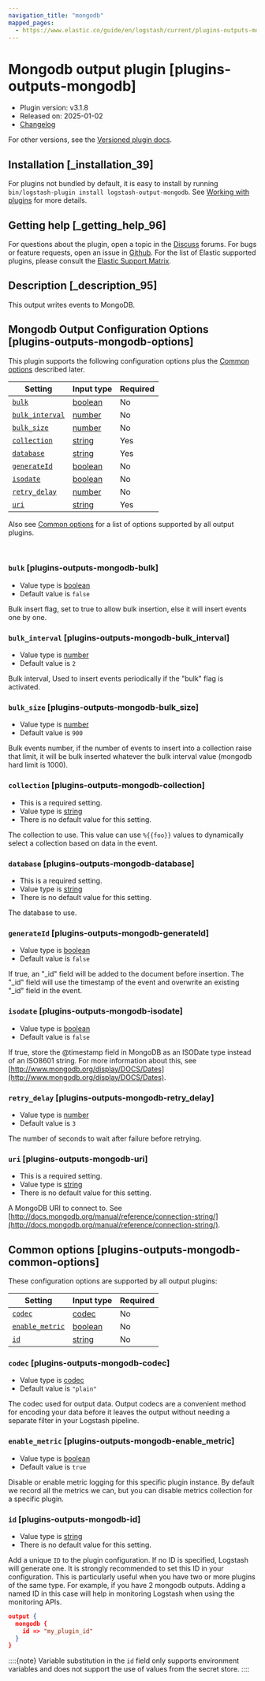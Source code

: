 ```yaml
---
navigation_title: "mongodb"
mapped_pages:
  - https://www.elastic.co/guide/en/logstash/current/plugins-outputs-mongodb.html
---
```


# Mongodb output plugin [plugins-outputs-mongodb]


* Plugin version: v3.1.8
* Released on: 2025-01-02
* [Changelog](https://github.com/logstash-plugins/logstash-output-mongodb/blob/v3.1.8/CHANGELOG.md)

For other versions, see the [Versioned plugin docs](/vpr/output-mongodb-index.md).

## Installation [_installation_39]

For plugins not bundled by default, it is easy to install by running `bin/logstash-plugin install logstash-output-mongodb`. See [Working with plugins](logstash://reference/working-with-plugins.md) for more details.


## Getting help [_getting_help_96]

For questions about the plugin, open a topic in the [Discuss](http://discuss.elastic.co) forums. For bugs or feature requests, open an issue in [Github](https://github.com/logstash-plugins/logstash-output-mongodb). For the list of Elastic supported plugins, please consult the [Elastic Support Matrix](https://www.elastic.co/support/matrix#logstash_plugins).


## Description [_description_95]

This output writes events to MongoDB.


## Mongodb Output Configuration Options [plugins-outputs-mongodb-options]

This plugin supports the following configuration options plus the [Common options](plugins-outputs-mongodb.md#plugins-outputs-mongodb-common-options) described later.

| Setting | Input type | Required |
| --- | --- | --- |
| [`bulk`](plugins-outputs-mongodb.md#plugins-outputs-mongodb-bulk) | [boolean](value-types.md#boolean) | No |
| [`bulk_interval`](plugins-outputs-mongodb.md#plugins-outputs-mongodb-bulk_interval) | [number](value-types.md#number) | No |
| [`bulk_size`](plugins-outputs-mongodb.md#plugins-outputs-mongodb-bulk_size) | [number](value-types.md#number) | No |
| [`collection`](plugins-outputs-mongodb.md#plugins-outputs-mongodb-collection) | [string](value-types.md#string) | Yes |
| [`database`](plugins-outputs-mongodb.md#plugins-outputs-mongodb-database) | [string](value-types.md#string) | Yes |
| [`generateId`](plugins-outputs-mongodb.md#plugins-outputs-mongodb-generateId) | [boolean](value-types.md#boolean) | No |
| [`isodate`](plugins-outputs-mongodb.md#plugins-outputs-mongodb-isodate) | [boolean](value-types.md#boolean) | No |
| [`retry_delay`](plugins-outputs-mongodb.md#plugins-outputs-mongodb-retry_delay) | [number](value-types.md#number) | No |
| [`uri`](plugins-outputs-mongodb.md#plugins-outputs-mongodb-uri) | [string](value-types.md#string) | Yes |

Also see [Common options](plugins-outputs-mongodb.md#plugins-outputs-mongodb-common-options) for a list of options supported by all output plugins.

 

### `bulk` [plugins-outputs-mongodb-bulk]

* Value type is [boolean](value-types.md#boolean)
* Default value is `false`

Bulk insert flag, set to true to allow bulk insertion, else it will insert events one by one.


### `bulk_interval` [plugins-outputs-mongodb-bulk_interval]

* Value type is [number](value-types.md#number)
* Default value is `2`

Bulk interval, Used to insert events periodically if the "bulk" flag is activated.


### `bulk_size` [plugins-outputs-mongodb-bulk_size]

* Value type is [number](value-types.md#number)
* Default value is `900`

Bulk events number, if the number of events to insert into a collection raise that limit, it will be bulk inserted whatever the bulk interval value (mongodb hard limit is 1000).


### `collection` [plugins-outputs-mongodb-collection]

* This is a required setting.
* Value type is [string](value-types.md#string)
* There is no default value for this setting.

The collection to use. This value can use `%{{foo}}` values to dynamically select a collection based on data in the event.


### `database` [plugins-outputs-mongodb-database]

* This is a required setting.
* Value type is [string](value-types.md#string)
* There is no default value for this setting.

The database to use.


### `generateId` [plugins-outputs-mongodb-generateId]

* Value type is [boolean](value-types.md#boolean)
* Default value is `false`

If true, an "_id" field will be added to the document before insertion. The "_id" field will use the timestamp of the event and overwrite an existing "_id" field in the event.


### `isodate` [plugins-outputs-mongodb-isodate]

* Value type is [boolean](value-types.md#boolean)
* Default value is `false`

If true, store the @timestamp field in MongoDB as an ISODate type instead of an ISO8601 string.  For more information about this, see [http://www.mongodb.org/display/DOCS/Dates](http://www.mongodb.org/display/DOCS/Dates).


### `retry_delay` [plugins-outputs-mongodb-retry_delay]

* Value type is [number](value-types.md#number)
* Default value is `3`

The number of seconds to wait after failure before retrying.


### `uri` [plugins-outputs-mongodb-uri]

* This is a required setting.
* Value type is [string](value-types.md#string)
* There is no default value for this setting.

A MongoDB URI to connect to. See [http://docs.mongodb.org/manual/reference/connection-string/](http://docs.mongodb.org/manual/reference/connection-string/).



## Common options [plugins-outputs-mongodb-common-options]

These configuration options are supported by all output plugins:

| Setting | Input type | Required |
| --- | --- | --- |
| [`codec`](plugins-outputs-mongodb.md#plugins-outputs-mongodb-codec) | [codec](logstash://reference/configuration-file-structure.md#codec) | No |
| [`enable_metric`](plugins-outputs-mongodb.md#plugins-outputs-mongodb-enable_metric) | [boolean](logstash://reference/configuration-file-structure.md#boolean) | No |
| [`id`](plugins-outputs-mongodb.md#plugins-outputs-mongodb-id) | [string](logstash://reference/configuration-file-structure.md#string) | No |

### `codec` [plugins-outputs-mongodb-codec]

* Value type is [codec](logstash://reference/configuration-file-structure.md#codec)
* Default value is `"plain"`

The codec used for output data. Output codecs are a convenient method for encoding your data before it leaves the output without needing a separate filter in your Logstash pipeline.


### `enable_metric` [plugins-outputs-mongodb-enable_metric]

* Value type is [boolean](logstash://reference/configuration-file-structure.md#boolean)
* Default value is `true`

Disable or enable metric logging for this specific plugin instance. By default we record all the metrics we can, but you can disable metrics collection for a specific plugin.


### `id` [plugins-outputs-mongodb-id]

* Value type is [string](logstash://reference/configuration-file-structure.md#string)
* There is no default value for this setting.

Add a unique `ID` to the plugin configuration. If no ID is specified, Logstash will generate one. It is strongly recommended to set this ID in your configuration. This is particularly useful when you have two or more plugins of the same type. For example, if you have 2 mongodb outputs. Adding a named ID in this case will help in monitoring Logstash when using the monitoring APIs.

```json
output {
  mongodb {
    id => "my_plugin_id"
  }
}
```

::::{note} 
Variable substitution in the `id` field only supports environment variables and does not support the use of values from the secret store.
::::




